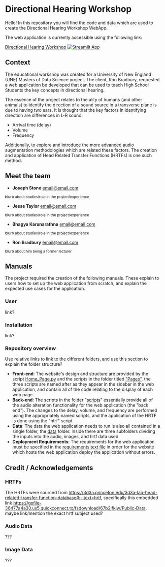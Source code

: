 # Directional Hearing Workshop
Hello! In this repository you will find the code and data which are used to create the Directional Hearing Workshop WebApp.

The web application is currently accessible using the following link:

[Directional Hearing Workshop](https://joestone97-cosc591-home-page-publish-test2-2c3vq0.streamlit.app/)
[![Streamlit App](https://static.streamlit.io/badges/streamlit_badge_black_white.svg)](https://<your-custom-subdomain>.streamlit.app)


## Context
The educational workshop was created for a University of New England (UNE) Masters of Data Science project. The client, Ron Bradbury, requested a web application be developed that can be used to teach High School Students the key concepts in directional hearing.

The essence of the project relates to the ality of humans (and other animals) to identify the direction of a
sound source in a transverse plane is due to having two ears. It is
thought that the key factors in identifying direction are differences in
L-R sound:
- Arrival time (delay)
- Volume
- Frequency

Additionally, to explore and introduce the more advanced audio augmentation methodologies which are related these factors. The creation and application of Head Related Transfer Functions (HRTFs) is one such method.

## Meet the team 

- **Joseph Stone** email@email.com

<sub>blurb about studies/role in the project/experience</sub> 

- **Jesse Taylor** email@email.com

<sub>blurb about studies/role in the project/experience</sub> 

- **Bhagya Karunarathna** email@email.com

<sub>blurb about studies/role in the project/experience</sub> 

- **Ron Bradbury** email@email.com

<sub>blurb about him being a former lecturer</sub> 

## Manuals
The project required the creation of the following manuals. These explain to users how to set up the web application from scratch, and explain the expected use cases for the application.

### User
link?

### Installation
link?

### Repository overview
Use relative links to link to the different folders, and use this section to explain the folder structure?
- **Front-end**: The website's design and structure are provided by the script [Home_Page.py](/Home_Page.py) and the scripts in the folder titled ["Pages"](pages/). the three scripts are named after as they appear in the sidebar in the web application, and contain all of the code relating to the display of each web page.
- **Back-end**: The scripts in the folder "[scripts](/scripts/)" essentially provide all of the audio alteration functionality for the web application (the "back end"). The changes to the delay, volume, and frequency are performed using the appropriately named scripts, and the application of the HRTF is done using the "htrf" script.
- **Data**: The data the web application needs to run is also all contained in a single folder, the [data](/data) folder. Inside there are three subfolders dividing the inputs into the audio, images, and hrtf data used.
- **Deployment Requirements**: The requirements for the web application must be specified in the [requirements text file](/requirements.txt) in order for the website which hosts the web application deploy the application without errors.


## Credit / Acknowledgements
### HRTFs
The HRTFs were sourced from https://3d3a.princeton.edu/3d3a-lab-head-related-transfer-function-database#:-:text=hrtf, specifically this embedded link https://gofile-36477a4a30.us5.quickconnect.to/fsdownload/67b2jfkjw/Public-Data.
maybe link/mention the exact hrtf subject used?

### Audio Data
???

### Image Data
???


